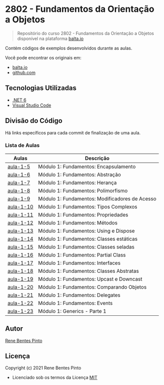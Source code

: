 # 2802 - Fundamentos da Orientação a Objetos

> Repositório do curso 2802 - Fundamentos da Orientação a Objetos disponível na plataforma [balta.io](https://balta.io)

Contém códigos de exemplos desenvolvidos durante as aulas.

Você pode encontrar os originais em:

- [balta.io](https://balta.io)
- [github.com](https://github.com/balta-io/2802)

## Tecnologias Utilizadas

- [.NET 6](https://dotnet.microsoft.com)
- [Visual Studio Code](https://code.visualstudio.com)

## Divisão do Código

Há links específicos para cada commit de finalização de uma aula.

### Lista de Aulas

| Aulas                             | Descrição                                      |
| --------------------------------- | ---------------------------------------------- |
| [aula-1-5](../../commit/917a103)  | Módulo 1: Fundamentos: Encapsulamento          |
| [aula-1-6](../../commit/faa27c3)  | Módulo 1: Fundamentos: Abstração               |
| [aula-1-7](../../commit/7132729)  | Módulo 1: Fundamentos: Herança                 |
| [aula-1-8](../../commit/45057fd)  | Módulo 1: Fundamentos: Polimorfismo            |
| [aula-1-9](../../commit/d6c18b5)  | Módulo 1: Fundamentos: Modificadores de Acesso |
| [aula-1-10](../../commit/1bdb516) | Módulo 1: Fundamentos: Tipos Complexos         |
| [aula-1-11](../../commit/f19aa33) | Módulo 1: Fundamentos: Propriedades            |
| [aula-1-12](../../commit/fdc32f6) | Módulo 1: Fundamentos: Métodos                 |
| [aula-1-13](../../commit/a7cb28e) | Módulo 1: Fundamentos: Using e Dispose         |
| [aula-1-14](../../commit/56a4117) | Módulo 1: Fundamentos: Classes estáticas       |
| [aula-1-15](../../commit/daae6b3) | Módulo 1: Fundamentos: Classes seladas         |
| [aula-1-16](../../commit/ab38385) | Módulo 1: Fundamentos: Partial Class           |
| [aula-1-17](../../commit/d9eba79) | Módulo 1: Fundamentos: Interfaces              |
| [aula-1-18](../../commit/bae5a83) | Módulo 1: Fundamentos: Classes Abstratas       |
| [aula-1-19](../../commit/58db24f) | Módulo 1: Fundamentos: Upcast e Downcast       |
| [aula-1-20](../../commit/3953a03) | Módulo 1: Fundamentos: Comparando Objetos      |
| [aula-1-21](../../commit/c584d56) | Módulo 1: Fundamentos: Delegates               |
| [aula-1-22](../../commit/f39ea0b) | Módulo 1: Fundamentos: Events                  |
| [aula-1-23](../../commit/516ea9b) | Módulo 1: Generics - Parte 1                   |

## Autor

[Rene Bentes Pinto](http://github.com/renebentes)

## Licença

Copyright (c) 2021 Rene Bentes Pinto

- Licenciado sob os termos da Licença [MIT](LICENSE)
